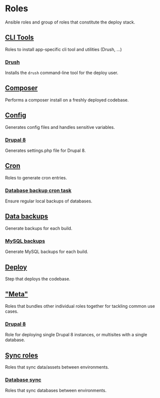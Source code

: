 # Roles
Ansible roles and group of roles that constitute the deploy stack.
<!--TOC-->
## [CLI Tools](cli/README.md)
Roles to install app-specific cli tool and utilities (Drush, ...)
### [Drush](cli/drush/README.md)
Installs the `drush` command-line tool for the deploy user.
## [Composer](composer/README.md)
Performs a composer install on a freshly deployed codebase.
## [Config](config_generate/README.md)
Generates config files and handles sensitive variables.
### [Drupal 8](config_generate/config_generate-drupal8/README.md)
Generates settings.php file for Drupal 8.
## [Cron](cron/README.md)
Roles to generate cron entries.
### [Database backup cron task](cron/cron_database_backup/README.md)
Ensure regular local backups of databases.
## [Data backups](database_backup/README.md)
Generate backups for each build.
### [MySQL backups](database_backup/database_backup-mysql/README.md)
Generate MySQL backups for each build.
## [Deploy](deploy_code/README.md)
Step that deploys the codebase.
## ["Meta"](meta/README.md)
Roles that bundles other individual roles together for tackling common use cases.
### [Drupal 8](meta/deploy-drupal8/README.md)
Role for deploying single Drupal 8 instances, or multisites with a single database.
## [Sync roles](sync/README.md)
Roles that sync data/assets between environments.
### [Database sync](sync/database_sync/README.md)
Roles that sync databases between environments.
<!--ENDTOC-->
